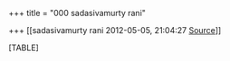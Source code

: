+++
title = "000 sadasivamurty rani"

+++
[[sadasivamurty rani	2012-05-05, 21:04:27 [Source](https://groups.google.com/g/bvparishat/c/NWSaWiIRG6A)]]



[TABLE]

